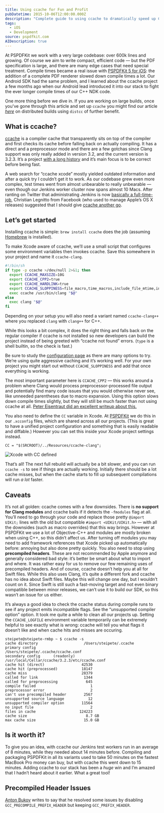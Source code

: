 ```yaml
---
title: Using ccache for Fun and Profit
pubDatetime: 2015-10-06T12:00:00.000Z
description: "Complete guide to using ccache to dramatically speed up C/C++/Objective-C build times for large iOS projects and CI systems."
tags:
  - iOS
  - Development
source: pspdfkit.com
AIDescription: true
---
```


At PSPDFKit we work with a very large codebase: over 600k lines and growing. Of course we aim to write compact, efficient code — but the PDF specification is large, and there are many edge cases that need special treatment. Compile times became a real issue with [PSPDFKit 5 for iOS](/blog/2015/pspdfkit-ios-5-0/): the addition of a complete PDF renderer slowed down compile times a lot.
Our Android SDK had the same problem, and I learned about the ccache project a few months ago when our Android lead introduced it into our stack to fight the ever longer compile times of our C++ NDK code.

One more thing before we dive in. If you are working on large builds, once you've gone through this article and set up `ccache` you might find our article [_here_](https://pspdfkit.com/blog/2017/crazy-fast-builds-using-distcc/) on distributed builds using `distcc` of further benefit.

## What is ccache?

[ccache](https://ccache.samba.org/) is a compiler cache that transparently sits on top of the compiler and first checks its cache before falling back on actually compiling. It has a direct and a preprocessor mode and there are a few gotchas since Clang support was only really added in version 3.2, and the current version is 3.2.3. It’s a project [with a long history](https://ccache.samba.org/releasenotes.html) and it’s main focus is to be correct before being fast.

A web search for “ccache xcode” mostly yielded outdated information and after a quick try I couldn’t get it to work. As our codebase grew even more complex, test times went from almost unbearable to really unbearable — even though our Jenkins worker cluster now spans almost 10 Macs. After ranting on Twitter that administrating Jenkins is now [basically a full-time-job](https://twitter.com/steipete/status/650635755858063360), Christian Legnitto from Facebook (who used to manage Apple’s OS X releases) suggested that I should give [ccache another go](https://twitter.com/legneato/status/650726724490006528).

## Let’s get started

Installing ccache is simple: `brew install ccache` does the job (assuming [Homebrew](http://brew.sh/) is installed).

To make Xcode aware of ccache, we’ll use a small script that configures some environment variables then invokes ccache. Save this somewhere in your project and name it `ccache-clang`.

```bash
#!/bin/sh
if type -p ccache >/dev/null 2>&1; then
  export CCACHE_MAXSIZE=10G
  export CCACHE_CPP2=true
  export CCACHE_HARDLINK=true
  export CCACHE_SLOPPINESS=file_macro,time_macros,include_file_mtime,include_file_ctime,file_stat_matches
  exec ccache /usr/bin/clang "$@"
else
  exec clang "$@"
fi
```

Depending on your setup you will also need a variant named `ccache-clang++` where you replaced `clang` with `clang++` for C++.

While this looks a bit complex, it does the right thing and falls back on the regular compiler if ccache is not installed so new developers can build the project instead of being greeted with “ccache not found” errors. (`type` is a shell builtin, so the check is fast.)

Be sure to study the [configuration page](https://ccache.samba.org/manual.html#_configuration) as there are many options to try. We’re using quite aggressive caching and it’s working well. For your own project you might start out without `CCACHE_SLOPPINESS` and add that once everything is working.

The most important parameter here is `CCACHE_CPP2` — this works around a problem where Clang would process preprocessor-processed file output and potentially find many code issues that you would otherwise never see, like unneeded parentheses due to macro expansion. Using this option slows down compile times slightly, but they will still be much faster than not using ccache at all. [Peter Eisentraut did an excellent writeup about this.](http://peter.eisentraut.org/blog/2014/12/01/ccache-and-clang-part-3/)

You also need to define the `CC` variable in Xcode. At [PSPDFKit](https://pspdfkit.com) we do this in our `.xcconfig` files, which are shared across all our projects. (This is great to have a unified project configuration and something that is easily readable and diffable.) However you can set this inside your Xcode project settings instead.

`CC = "$(SRCROOT)/../Resources/ccache-clang";`

![Xcode with CC defined](/assets/img/2015/ccache-for-fun-and-profit/ccache-clang.png)

That’s all! The next full rebuild will actually be a bit slower, and you can run `ccache -s` to see if things are actually working. Initially there should be a lot cache misses, but when the cache starts to fill up subsequent compilations will run _a lot_ faster.

## Caveats

It’s not all golden: ccache comes with a few downsides. There is **no support for Clang modules** and ccache bails if it detects the `-fmodules` flag at all. You’ll need to go through your code and replace those pretty `@import UIKit;` lines with the old but compatible `#import <UIKit/UIKit.h>` — with all the downsides (such as macro overrides) that this way brings. However at PSPDFKit we use a lot of Objective-C++ and modules are mostly broken when using C++, so this didn’t affect us. After turning off modules you may need to add framework references that Xcode picked up automatically before: annoying but also done pretty quickly. You also need to stop using **precompiled headers**. These are not recommended by Apple anymore and generally considered bad style: it’s better be smart about what to import and where. It was rather easy for us to remove our few remaining uses of precompiled headers. And of course, ccache doesn’t help you at all for Swift files. While this also uses Clang, it’s quite a different fork and ccache has no idea about Swift files. Maybe this will change one day, but I wouldn’t count on it. Since Swift is still such a fast-moving target and not even binary compatible between minor releases, we can’t use it to build our SDK, so this wasn’t an issue for us either.

It’s always a good idea to check the ccache status during compile runs to see if any project emits incompatible flags. See the “unsupported compiler option” option. It took me quite a while to clean all our projects up. Setting the `CCACHE_LOGFILE` environment variable temporarily can be extremely helpful to see exactly what is wrong: ccache will tell you what flags it doesn’t like and when cache hits and misses are occuring.

```text
steipete@steipete-rmbp ~ $ ccache -s
cache directory                     /Users/steipete/.ccache
primary config                      /Users/steipete/.ccache/ccache.conf
secondary config      (readonly)    /usr/local/Cellar/ccache/3.2.3/etc/ccache.conf
cache hit (direct)                 42530
cache hit (preprocessed)           18147
cache miss                         28379
called for link                     1344
called for preprocessing             645
compile failed                         1
preprocessor error                     2
can't use precompiled header        2567
unsupported source language           12
unsupported compiler option        11564
no input file                          2
files in cache                    124223
cache size                           8.7 GB
max cache size                      15.0 GB
```

## Is it worth it?

To give you an idea, with ccache our Jenkins test workers run in an average of 8 minutes, while they needed about 14 minutes before. Compiling and packaging PSPDFKit in all its variants used to take 50 minutes on the fastest MacBook Pro money can buy, but with ccache this went down to 15 minutes. Adding ccache to our stack has been a _huge_ win and I’m amazed that I hadn’t heard about it earlier. What a great tool!

## Precompiled Header Issues

[Anton Bukov](https://twitter.com/k06a) writes to say that he resolved some issues by disabling `GCC_PRECOMPILE_PREFIX_HEADER` but keeping `GCC_PREFIX_HEADER`.
